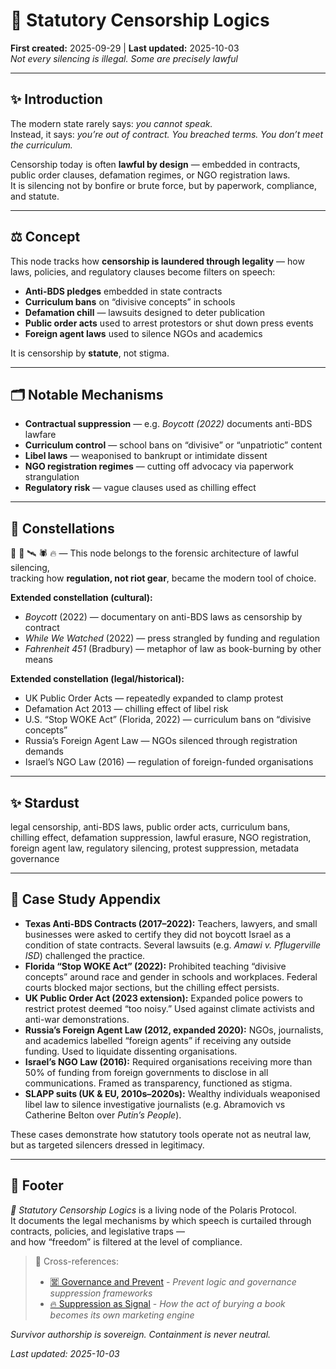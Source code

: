 # 📜 Statutory Censorship Logics  
**First created:** 2025-09-29 | **Last updated:** 2025-10-03  
*Not every silencing is illegal. Some are precisely lawful*  

---

## ✨ Introduction  
The modern state rarely says: *you cannot speak.*  
Instead, it says: *you’re out of contract.* *You breached terms.* *You don’t meet the curriculum.*  

Censorship today is often **lawful by design** — embedded in contracts, public order clauses, defamation regimes, or NGO registration laws.  
It is silencing not by bonfire or brute force, but by paperwork, compliance, and statute.  

---

## ⚖️ Concept  
This node tracks how **censorship is laundered through legality** — how laws, policies, and regulatory clauses become filters on speech:  

- **Anti-BDS pledges** embedded in state contracts  
- **Curriculum bans** on “divisive concepts” in schools  
- **Defamation chill** — lawsuits designed to deter publication  
- **Public order acts** used to arrest protestors or shut down press events  
- **Foreign agent laws** used to silence NGOs and academics  

It is censorship by **statute**, not stigma.  

---

## 🗂️ Notable Mechanisms  
- **Contractual suppression** — e.g. *Boycott (2022)* documents anti-BDS lawfare  
- **Curriculum control** — school bans on “divisive” or “unpatriotic” content  
- **Libel laws** — weaponised to bankrupt or intimidate dissent  
- **NGO registration regimes** — cutting off advocacy via paperwork strangulation  
- **Regulatory risk** — vague clauses used as chilling effect  

---

## 🌌 Constellations  

📜 🧿 🛰️ 🕷️ 🔥 — This node belongs to the forensic architecture of lawful silencing,  
tracking how **regulation, not riot gear**, became the modern tool of choice.  

**Extended constellation (cultural):**  
- *Boycott* (2022) — documentary on anti-BDS laws as censorship by contract  
- *While We Watched* (2022) — press strangled by funding and regulation  
- *Fahrenheit 451* (Bradbury) — metaphor of law as book-burning by other means  

**Extended constellation (legal/historical):**  
- UK Public Order Acts — repeatedly expanded to clamp protest  
- Defamation Act 2013 — chilling effect of libel risk  
- U.S. “Stop WOKE Act” (Florida, 2022) — curriculum bans on “divisive concepts”  
- Russia’s Foreign Agent Law — NGOs silenced through registration demands  
- Israel’s NGO Law (2016) — regulation of foreign-funded organisations  

---

## ✨ Stardust  

legal censorship, anti-BDS laws, public order acts, curriculum bans,  
chilling effect, defamation suppression, lawful erasure, NGO registration,  
foreign agent law, regulatory silencing, protest suppression, metadata governance  

---

## 📂 Case Study Appendix  

- **Texas Anti-BDS Contracts (2017–2022):** Teachers, lawyers, and small businesses were asked to certify they did not boycott Israel as a condition of state contracts. Several lawsuits (e.g. *Amawi v. Pflugerville ISD*) challenged the practice.  
- **Florida “Stop WOKE Act” (2022):** Prohibited teaching “divisive concepts” around race and gender in schools and workplaces. Federal courts blocked major sections, but the chilling effect persists.  
- **UK Public Order Act (2023 extension):** Expanded police powers to restrict protest deemed “too noisy.” Used against climate activists and anti-war demonstrations.  
- **Russia’s Foreign Agent Law (2012, expanded 2020):** NGOs, journalists, and academics labelled “foreign agents” if receiving any outside funding. Used to liquidate dissenting organisations.  
- **Israel’s NGO Law (2016):** Required organisations receiving more than 50% of funding from foreign governments to disclose in all communications. Framed as transparency, functioned as stigma.  
- **SLAPP suits (UK & EU, 2010s–2020s):** Wealthy individuals weaponised libel law to silence investigative journalists (e.g. Abramovich vs Catherine Belton over *Putin’s People*).  

These cases demonstrate how statutory tools operate not as neutral law, but as targeted silencers dressed in legitimacy.  

---

## 🏮 Footer  
*📜 Statutory Censorship Logics* is a living node of the Polaris Protocol.  
It documents the legal mechanisms by which speech is curtailed through contracts, policies, and legislative traps —  
and how “freedom” is filtered at the level of compliance.  

> 📡 Cross-references:  
> - [🈺 Governance and Prevent](../../../Metadata_Sabotage_Network/Governance_And_Containment/🈺_Governance_And_Prevent/README.md) - *Prevent logic and governance suppression frameworks*  
> - [🔥 Suppression as Signal](../../Big_Picture_Protocols/🗝️_Politics_Memory_Work/🔥_suppression_as_signal.md) - *How the act of burying a book becomes its own marketing engine*  

*Survivor authorship is sovereign. Containment is never neutral.*  

_Last updated: 2025-10-03_  
